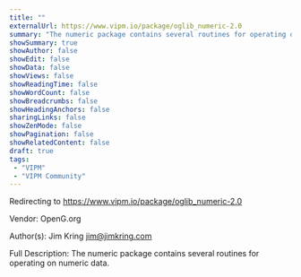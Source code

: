 ```yaml
---
title: ""
externalUrl: https://www.vipm.io/package/oglib_numeric-2.0
summary: "The numeric package contains several routines for operating on numeric data.."
showSummary: true
showAuthor: false
showEdit: false
showData: false
showViews: false
showReadingTime: false
showWordCount: false
showBreadcrumbs: false
showHeadingAnchors: false
sharingLinks: false
showZenMode: false
showPagination: false
showRelatedContent: false
draft: true
tags:
 - "VIPM"
 - "VIPM Community"
---
```


Redirecting to https://www.vipm.io/package/oglib_numeric-2.0

Vendor: OpenG.org

Author(s): Jim Kring <jim@jimkring.com>
 
Full Description:
The numeric package contains several routines for operating on numeric data.